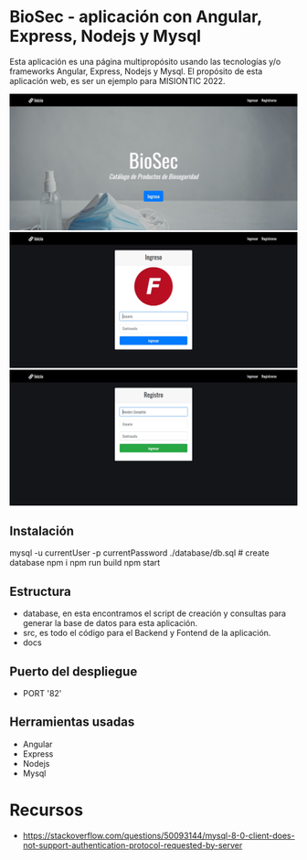 # BioSec - aplicación con Angular, Express, Nodejs y Mysql

Esta aplicación es una página multipropósito usando las tecnologías y/o frameworks Angular, Express, Nodejs y Mysql. El propósito de esta aplicación web, es ser un ejemplo para MISIONTIC 2022.

![](docs/index.jpg)
![](docs/login.jpg)
![](docs/signup.jpg)

## Instalación

mysql -u currentUser -p currentPassword ./database/db.sql # create database
npm i
npm run build
npm start

## Estructura

- database, en esta encontramos el script de creación y consultas para generar la base de datos para esta aplicación.
- src, es todo el código para el Backend y Fontend de la aplicación.
- docs

## Puerto del despliegue

- PORT '82'

## Herramientas usadas

- Angular
- Express
- Nodejs
- Mysql

# Recursos

- https://stackoverflow.com/questions/50093144/mysql-8-0-client-does-not-support-authentication-protocol-requested-by-server
